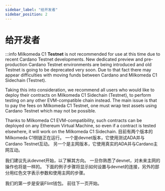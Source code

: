 ```yaml
---
sidebar_label: "给开发者"
sidebar_position: 2
---
```


# 给开发者

:::info Milkomeda C1 **Testnet** is not recommended for use at this time due to recent Cardano Testnet developments. New dedicated preview and pre-production Cardano Testnet environments are being introduced and old Testnet is going to be deprecated very soon. Due to that fact there may appear difficulties with moving funds between Cardano and Milkomeda C1 Sidechain (Testnet).

Taking this into consideration, we recommend all users who would like to deploy their contracts on Milkomeda C1 Sidechain (Testnet), to perform testing on any other EVM-compatible chain instead. The main issue is that to pay the fees on Milkomeda C1 Testnet, one must wrap test assets using Cardano Testnet which may not be possible.

Thanks to Milkomeda C1 EVM-compatibility, such contracts can be deployed on any Ethereum Virtual Machine, so even if a contract is tested elsewhere, it will work on the Milkomeda C1 Sidechain. 目前有两个版本的Milkomeda C1侧链正在运行。 一个是devnet版本，它使用测试ADA并与Cardano Testnet互动。 另一个是主网版本，它使用真实的ADA并与Cardano主网互动。

我们建议先从devnet开始，以了解其方向。 一旦你熟悉了devnet，对未来主网的操作也将是一样的。 下面的例子步骤将显示如何设置与devnet的连接，另外的部分用红色文字表示参数和使用主网的步骤。

我们的第一步是安装Flint钱包。 前往下一页开始。

